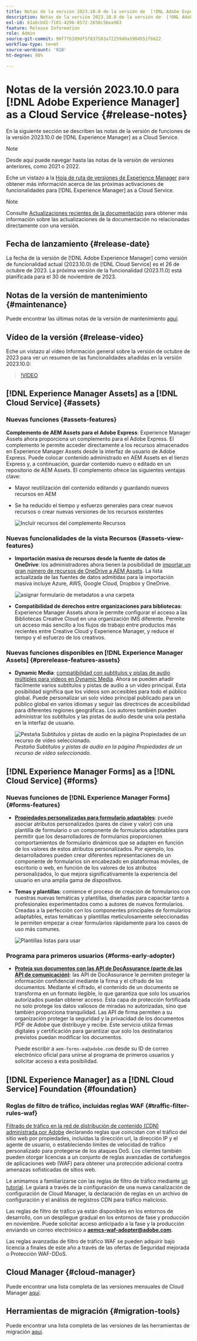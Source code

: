 ```yaml
---
title: Notas de la versión 2023.10.0 de la versión de  [!DNL Adobe Experience Manager]  as a Cloud Service.
description: Notas de la versión 2023.10.0 de la versión de  [!DNL Adobe Experience Manager]  as a Cloud Service.
exl-id: 81a6cbd2-7101-429b-8572-2650c5bea963
feature: Release Information
role: Admin
source-git-commit: 90f7f6209df5f837583a7225940a5984551f6622
workflow-type: tm+mt
source-wordcount: '918'
ht-degree: 98%

---
```


# Notas de la versión 2023.10.0 para [!DNL Adobe Experience Manager] as a Cloud Service {#release-notes}

En la siguiente sección se describen las notas de la versión de funciones de la versión 2023.10.0 de [!DNL Experience Manager] as a Cloud Service.

>[!NOTE]
>
>Desde aquí puede navegar hasta las notas de la versión de versiones anteriores, como 2021 o 2022.
>
>Eche un vistazo a la [Hoja de ruta de versiones de Experience Manager](https://experienceleague.adobe.com/docs/experience-manager-release-information/aem-release-updates/update-releases-roadmap.html?lang=es) para obtener más información acerca de las próximas activaciones de funcionalidades para [!DNL Experience Manager] as a Cloud Service.

>[!NOTE]
>
>Consulte [Actualizaciones recientes de la documentación](https://experienceleague.adobe.com/docs/experience-manager-release-information/aem-release-updates/doc-updates/documentation-updates.html?lang=es) para obtener más información sobre las actualizaciones de la documentación no relacionadas directamente con una versión.

## Fecha de lanzamiento {#release-date}

La fecha de la versión de [!DNL Adobe Experience Manager] como versión de funcionalidad actual (2023.10.0) de [!DNL Cloud Service] es el 26 de octubre de 2023. La próxima versión de la funcionalidad (2023.11.0) está planificada para el 30 de noviembre de 2023.

## Notas de la versión de mantenimiento {#maintenance}

Puede encontrar las últimas notas de la versión de mantenimiento [aquí](/help/release-notes/maintenance/latest.md).

## Vídeo de la versión {#release-video}

Eche un vistazo al vídeo Información general sobre la versión de octubre de 2023 para ver un resumen de las funcionalidades añadidas en la versión 2023.10.0:

>[!VIDEO](https://video.tv.adobe.com/v/3425186/?quality=12)

## [!DNL Experience Manager Assets] as a [!DNL Cloud Service] {#assets}

### Nuevas funciones {#assets-features}

**Complemento de AEM Assets para el Adobe Express**: Experience Manager Assets ahora proporciona un complemento para el Adobe Express. El complemento le permite acceder directamente a los recursos almacenados en Experience Manager Assets desde la interfaz de usuario de Adobe Express. Puede colocar contenido administrado en AEM Assets en el lienzo Express y, a continuación, guardar contenido nuevo o editado en un repositorio de AEM Assets. El complemento ofrece las siguientes ventajas clave:

* Mayor reutilización del contenido editando y guardando nuevos recursos en AEM

* Se ha reducido el tiempo y esfuerzo generales para crear nuevos recursos o crear nuevas versiones de los recursos existentes

  ![Incluir recursos del complemento Recursos](/help/assets/assets/aem-assets-add-on-include-assets.png)

### Nuevas funcionalidades de la vista Recursos {#assets-view-features}

* **Importación masiva de recursos desde la fuente de datos de OneDrive**: los administradores ahora tienen la posibilidad de [importar un gran número de recursos de OneDrive a AEM Assets](/help/assets/bulk-import-assets-view.md#onedrive-developer-application). La lista actualizada de las fuentes de datos admitidas para la importación masiva incluye Azure, AWS, Google Cloud, Dropbox y OneDrive.

  ![asignar formulario de metadatos a una carpeta](/help/assets/assets/bulk-import-source-details-onedrive.png)

* **Compatibilidad de derechos entre organizaciones para bibliotecas**: Experience Manager Assets ahora le permite configurar el acceso a las Bibliotecas Creative Cloud en una organización IMS diferente. Permite un acceso más sencillo a los flujos de trabajo entre productos más recientes entre Creative Cloud y Experience Manager, y reduce el tiempo y el esfuerzo de los creativos.

### Nuevas funciones disponibles en [!DNL Experience Manager Assets] {#prerelease-features-assets}

* **Dynamic Media**: [compatibilidad con subtítulos y pistas de audio múltiples para vídeos en Dynamic Media](/help/assets/dynamic-media/video.md#about-msma). Ahora se pueden añadir fácilmente varios subtítulos y pistas de audio a un vídeo principal. Esta posibilidad significa que los vídeos son accesibles para todo el público global. Puede personalizar un solo vídeo principal publicado para un público global en varios idiomas y seguir las directrices de accesibilidad para diferentes regiones geográficas. Los autores también pueden administrar los subtítulos y las pistas de audio desde una sola pestaña en la interfaz de usuario.

  ![Pestaña Subtítulos y pistas de audio en la página Propiedades de un recurso de vídeo seleccionado.](/help/release-notes/assets/msma-aem-cs.png)*Pestaña Subtítulos y pistas de audio en la página Propiedades de un recurso de vídeo seleccionado.*

## [!DNL Experience Manager Forms] as a [!DNL Cloud Service] {#forms}

### Nuevas funciones de [!DNL Experience Manager Forms] {#forms-features}

* **[Propiedades personalizadas para formulario adaptables](/help/forms/template-editor-core-components.md#add-a-custom-group-name-in-the-policy-of-template-editor)**: puede asociar atributos personalizados (pares de clave y valor) con una plantilla de formulario o un componente de formularios adaptables para permitir que los desarrolladores de formularios proporcionen comportamientos de formulario dinámicos que se adapten en función de los valores de estos atributos personalizados. Por ejemplo, los desarrolladores pueden crear diferentes representaciones de un componente de formularios sin encabezado en plataformas móviles, de escritorio o web, en función de los valores de los atributos personalizados, lo que mejora significativamente la experiencia del usuario en una amplia gama de dispositivos.

* **Temas y plantillas**: comience el proceso de creación de formularios con nuestras nuevas temáticas y plantillas, diseñadas para capacitar tanto a profesionales experimentados como a autores de nuevos formularios. Creadas a la perfección con los componentes principales de formularios adaptables, estas temáticas y plantillas meticulosamente seleccionadas le permiten empezar a crear formularios rápidamente para los casos de uso más comunes.

  ![Plantillas listas para usar](/help/forms/assets/form-templates-ootb.png)


### Programa para primeros usuarios {#forms-early-adopter}

* **[Proteja sus documentos con las API de DocAssurance (parte de las API de comunicación)](/help/forms/aem-forms-cloud-service-communications-introduction.md#document-assurance-doc-assurance)**: las API de DocAssurance le permiten proteger la información confidencial mediante la firma y el cifrado de los documentos. Mediante el cifrado, el contenido de un documento se transforma en un formato ilegible, lo que garantiza que solo los usuarios autorizados puedan obtener acceso. Esta capa de protección fortificada no solo protege los datos valiosos de miradas no autorizadas, sino que también proporciona tranquilidad. Las API de firma permiten a su organización proteger la seguridad y la privacidad de los documentos PDF de Adobe que distribuye y recibe. Este servicio utiliza firmas digitales y certificación para garantizar que solo los destinatarios previstos puedan modificar los documentos.

  Puede escribir a `aem-forms-ea@adobe.com` desde su ID de correo electrónico oficial para unirse al programa de primeros usuarios y solicitar acceso a esta posibilidad.

## [!DNL Experience Manager] as a [!DNL Cloud Service] Foundation {#foundation}

### Reglas de filtro de tráfico, incluidas reglas WAF {#traffic-filter-rules-waf}

[Filtrado de tráfico en la red de distribución de contenido (CDN) administrada por Adobe](/help/security/traffic-filter-rules-including-waf.md) declarando reglas que coincidan con el tráfico del sitio web por propiedades, incluidas la dirección url, la dirección IP y el agente de usuario, o estableciendo límites de velocidad de tráfico personalizado para protegerse de los ataques DoS. Los clientes también pueden otorgar licencias a un conjunto de reglas avanzadas de cortafuegos de aplicaciones web (WAF) para obtener una protección adicional contra amenazas sofisticadas de sitios web.

Le animamos a familiarizarse con las reglas de filtro de tráfico mediante [un tutorial](https://experienceleague.adobe.com/docs/experience-manager-learn/cloud-service/security/traffic-filter-and-waf-rules/overview.html?lang=es). Le guiará a través de la configuración de una nueva canalización de configuración de Cloud Manager, la declaración de reglas en un archivo de configuración y el análisis de registros CDN para tráfico malicioso.

Las reglas de filtro de tráfico ya están disponibles en los entornos de desarrollo, con un despliegue gradual en los entornos de fase y producción en noviembre. Puede solicitar acceso anticipado a la fase y la producción enviando un correo electrónico a **aemcs-waf-adopter@adobe.com**.

Las reglas avanzadas de filtro de tráfico WAF se pueden adquirir bajo licencia a finales de este año a través de las ofertas de Seguridad mejorada o Protección WAF-DDoS.

## Cloud Manager {#cloud-manager}

Puede encontrar una lista completa de las versiones mensuales de Cloud Manager [aquí](/help/implementing/cloud-manager/release-notes/current.md).

## Herramientas de migración {#migration-tools}

Puede encontrar una lista completa de las versiones de las herramientas de migración [aquí](/help/journey-migration/release-notes/release-notes-migration-tools-current.md).
